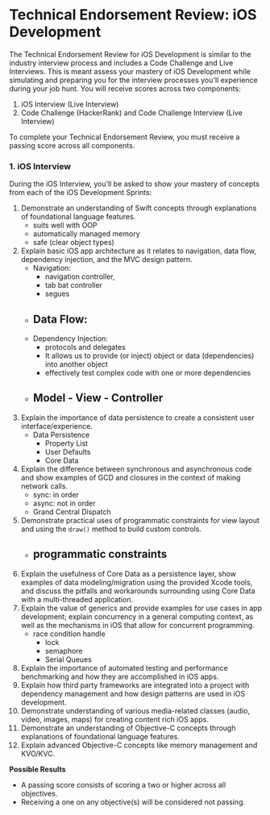 # Technical Endorsement Review: iOS Development

The Technical Endorsement Review for iOS Development is similar to the industry interview process and includes a Code Challenge and Live Interviews. This is meant assess your mastery of iOS Development while simulating and preparing you for the interview processes you'll experience during your job hunt. You will receive scores across two components:

1. iOS Interview (Live Interview)
2. Code Challenge (HackerRank) and Code Challenge Interview (Live Interview)

To complete your Technical Endorsement Review, you must receive a passing score across all components.

### 1. iOS Interview

During the iOS Interview, you'll be asked to show your mastery of concepts from each of the iOS Development Sprints:

1. Demonstrate an understanding of Swift concepts through explanations of foundational language features.
    - suits well with OOP
    - automatically managed memory
    - safe (clear object types)
2. Explain basic iOS app architecture as it relates to navigation, data flow, dependency injection, and the MVC design pattern.
    - Navigation:
        - navigation controller,
        - tab bat controller
        - segues
    - Data Flow:
        - 
    - Dependency Injection:
        - protocols and delegates
        - It allows us to provide (or inject) object or data (dependencies) into another object
        - effectively test complex code with one or more dependencies
    - Model - View - Controller
        - 
3. Explain the importance of data persistence to create a consistent user interface/experience.
    - Data Persistence
        - Property List
        - User Defaults
        - Core Data
4. Explain the difference between synchronous and asynchronous code and show examples of GCD and closures in the context of making network calls.
    - sync: in order
    - async: not in order
    - Grand Central Dispatch
5. Demonstrate practical uses of programmatic constraints for view layout and using the `draw()` method to build custom controls.
    - programmatic constraints
        - 
6. Explain the usefulness of Core Data as a persistence layer, show examples of data modeling/migration using the provided Xcode tools, and discuss the pitfalls and workarounds surrounding using Core Data with a multi-threaded application.
7. Explain the value of generics and provide examples for use cases in app development; explain concurrency in a general computing context, as well as the mechanisms in iOS that allow for concurrent programming.
    - race condition handle
        - lock
        - semaphore
        - Serial Queues
8. Explain the importance of automated testing and performance benchmarking and how they are accomplished in iOS apps.
9. Explain how third party frameworks are integrated into a project with dependency management and how design patterns are used in iOS development.
10. Demonstrate understanding of various media-related classes (audio, video, images, maps) for creating content rich iOS apps.
11. Demonstrate an understanding of Objective-C concepts through explanations of foundational language features.
12. Explain advanced Objective-C concepts like memory management and KVO/KVC.

**Possible Results**

- A passing score consists of scoring a two or higher across all objectives.
- Receiving a one on any objective(s) will be considered not passing.